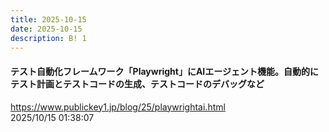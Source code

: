 ```yaml
---
title: 2025-10-15
date: 2025-10-15
description: B! 1
---
```


#### テスト自動化フレームワーク「Playwright」にAIエージェント機能。自動的にテスト計画とテストコードの生成、テストコードのデバッグなど
https://www.publickey1.jp/blog/25/playwrightai.html<br>
2025/10/15 01:38:07<br>


